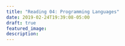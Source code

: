 ```yaml
---
title: "Reading 04: Programming Languages"
date: 2019-02-24T19:39:08-05:00
draft: true
featured_image:
description:
---
```

